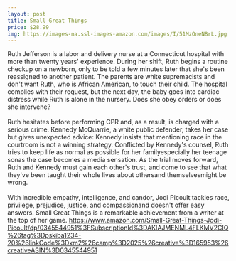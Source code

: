 ```yaml
--- 
layout: post 
title: Small Great Things
price: $28.99
img: https://images-na.ssl-images-amazon.com/images/I/51MzOneN8rL.jpg
--- 
```

Ruth Jefferson is a labor and delivery nurse at a Connecticut hospital with more than twenty years' experience. During her shift, Ruth begins a routine checkup on a newborn, only to be told a few minutes later that she's been reassigned to another patient. The parents are white supremacists and don't want Ruth, who is African American, to touch their child. The hospital complies with their request, but the next day, the baby goes into cardiac distress while Ruth is alone in the nursery. Does she obey orders or does she intervene?<br><br>Ruth hesitates before performing CPR and, as a result, is charged with a serious crime. Kennedy McQuarrie, a white public defender, takes her case but gives unexpected advice: Kennedy insists that mentioning race in the courtroom is not a winning strategy. Conflicted by Kennedy's counsel, Ruth tries to keep life as normal as possible for her familyespecially her teenage sonas the case becomes a media sensation. As the trial moves forward, Ruth and Kennedy must gain each other's trust, and come to see that what they've been taught their whole lives about othersand themselvesmight be wrong.<br><br>With incredible empathy, intelligence, and candor, Jodi Picoult tackles race, privilege, prejudice, justice, and compassionand doesn't offer easy answers. Small Great Things is a remarkable achievement from a writer at the top of her game.
https://www.amazon.com/Small-Great-Things-Jodi-Picoult/dp/0345544951%3FSubscriptionId%3DAKIAJMENML4FLKMV2CIQ%26tag%3Dpskiba1234-20%26linkCode%3Dxm2%26camp%3D2025%26creative%3D165953%26creativeASIN%3D0345544951